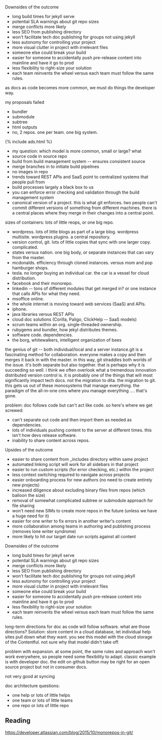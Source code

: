 


Downsides of the outcome

- long build times for jekyll serve
- potential SLA warnings about git repo sizes
- merge conflicts more likely
- less SEO from publishing directory
- won't facilitate tech doc publishing for groups not using jekyll
- less autonomy for controlling your project
- more visual clutter in project with irrelevant files
- someone else could break your build
- easier for someone to accidentally push pre-release content into mainline and have it go to prod
- less flexibility to right-size your solution
- each team reinvents the wheel versus each team must follow the same rules.



as docs as code becomes more common, we must do things the developer way.

my proposals failed
- bundler
- submodule
- subtree
- html outputs
- no, 2 repos. one per team. one big system.

{% include ads.html %}

- my question: which model is more common, small or large? what
- source code in source repo
- build from build management system -- ensures consistent source
- merge branches in to initiate build pipelines
- no images in repo
- trends toward REST APIs and SaaS point to centralized systems that people pull from
- build processes largely a black box to us
- you can enforce error checking and validation through the build management system
- canonical version of a project. this is what git enforces. two people can't commit different versions of something from different machines. there is a central places where they merge in their changes into a central point.



sizes of containers: lots of little reops, or one big repo.

- wordpress. lots of little blogs as part of a large blog. wordpress multisite. wordpress plugins. a central repository.
- version control, git. lots of little copies that sync with one larger copy.
complicated.
- states versus nation. one big body, or separate instances that can vary from the master.
- mcdonalds. efficiency through cloned instances. versus mom and pop hamburger shops.
- tesla. no longer buying an individual car. the car is a vessel for cloud distribution.
- facebook and their monorepo.
- linkedin -- tons of different modules that get merged in? or one instance that calls APIs for what they need.
- msoffice online.
- the whole internet is moving toward web services (SaaS) and APIs.
- iphone.
- java libraries versus REST APIs
- cloud doc solutions (Corilla, Paligo, ClickHelp -- SaaS models)
- scrum teams within an org. single-threaded ownership.
- rubygems and bundler, how jekyl distributes themes.
- software code. dependencies.
- the borg, whitewalkers, intelligent organization of bees

the genius of git -- both individual/local and a server instance.git is a fascinating method for collaboration. everyone makes a copy and then merges it back in with the master. in this way, git straddles both worlds of the issue. it's both separate but also together. that is perhaps why it is succeeding so well. i think we often overlook what a tremendous innovation distributed version control is. it is probably one of the things that will most significantly impact tech docs. not the migration to dita. the migration to git. this gets us out of these monosystems that manage everything. the paradigm of the all-in-one cms where you manage everything .... that's gone.


problem: doc follows code but can't act like code. so here's where we get screwed:
- can't separate out code and then import them as needed as dependencies.
- lots of individuals pushing content to the server at different times. this isn't how devs release software.
- inability to share content across repos.

Upsides of the outcome

- easier to share content from \_includes directory within same project
- automated linking script will work for all sidebars in that project
- easier to run custom scripts (for error checking, etc.) within the project
- less context switching required to navigate across projects
- easier onboarding process for new authors (no need to create entirely new projects)
- increased diligence about excluding binary files from repos (which balloon the size)
- removal of somewhat complicated subtree or submodule approach for file sharing
- won't need new SIMs to create more repos in the future (unless we have a huge need for it)
- easier for one writer to fix errors in another writer's content
- more collaboration among teams in authoring and publishing process (removes lone writer syndrome)
- more likely to hit our target date
 run scripts against all content

Downsides of the outcome

- long build times for jekyll serve
- potential SLA warnings about git repo sizes
- merge conflicts more likely
- less SEO from publishing directory
- won't facilitate tech doc publishing for groups not using jekyll
- less autonomy for controlling your project
- more visual clutter in project with irrelevant files
- someone else could break your build
- easier for someone to accidentally push pre-release content into mainline and have it go to prod
- less flexibility to right-size your solution
- each team reinvents the wheel versus each team must follow the same rules.

long-term directions for doc as code will follow software. what are those directions?
Solution: store content in a cloud database, let individual help sites pull down what they want. you see this model with the cloud storage of the Contentful. not sure why that model didn't take off.



problem with expansion. at some point, the same rules and approach won't work everywhere, so people need some flexibility to adapt. classic example is with developer doc. the edit on github button may be right for an open source project but not in consumer docs.

not very good at syncing



doc architecture questions:
- one help or lots of little helps
- one team or lots of little teams
- one repo or lots of little repo









## Reading

https://developer.atlassian.com/blog/2015/10/monorepos-in-git/
